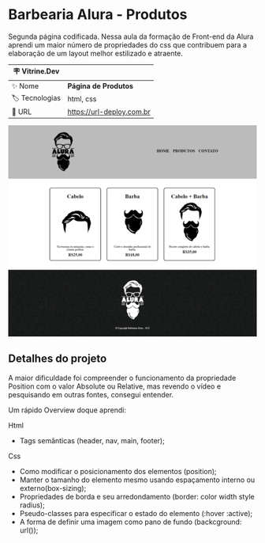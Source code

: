 # Barbearia Alura - Produtos

Segunda página codificada. Nessa aula da formação de Front-end da Alura aprendi um maior número de propriedades do css que contribuem para a elaboração de um layout melhor estilizado e atraente.

| :placard: Vitrine.Dev |     |
| -------------  | --- |
| :sparkles: Nome        | **Página de Produtos**
| :label: Tecnologias | html, css
| :rocket: URL         | https://url-deploy.com.br


<!-- Inserir imagem com a #vitrinedev ao final do link -->
![](https://github.com/yagojsantos/barbearia-alura-produtos/blob/main/capa.png#vitrinedev)

## Detalhes do projeto

A maior dificuldade foi compreender o funcionamento da propriedade Position com o valor Absolute ou Relative, mas revendo o vídeo e pesquisando em outras fontes, consegui entender.

Um rápido Overview doque aprendi:

Html
* Tags semânticas (header, nav, main, footer);

Css
* Como modificar o posicionamento dos elementos (position);
* Manter o tamanho do elemento mesmo usando espaçamento interno ou externo(box-sizing);
* Propriedades de borda e seu arredondamento (border: color width style radius);
* Pseudo-classes para especificar o estado do elemento (:hover :active);
* A forma de definir uma imagem como pano de fundo (backcground: url());



